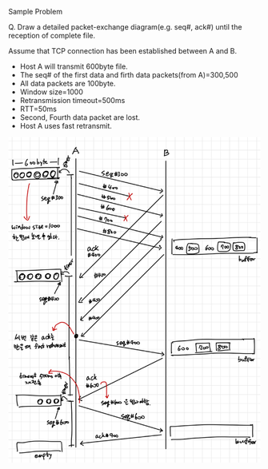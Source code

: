 Sample Problem

Q. Draw a detailed packet-exchange diagram(e.g. seq#, ack#) until the reception of complete file.

Assume that TCP connection has
been established between A and B.

- Host A will transmit 600byte file.
- The seq# of the first data and firth data packets(from A)=300,500
- All data packets are 100byte.
- Window size=1000
- Retransmission timeout=500ms
- RTT=50ms
- Second, Fourth data packet are lost.
- Host A uses fast retransmit.

<img src="tcp_handshake.jpg" />
